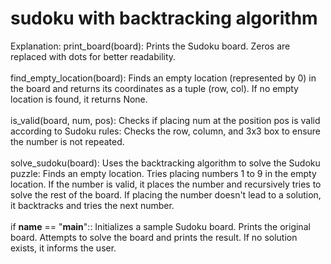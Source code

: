 # sudoku with backtracking algorithm
Explanation:
print_board(board):
Prints the Sudoku board. Zeros are replaced with dots for better readability.
<br> <br> 
find_empty_location(board):
Finds an empty location (represented by 0) in the board and returns its coordinates as a tuple (row, col). If no empty location is found, it returns None.
<br> <br> is_valid(board, num, pos):
Checks if placing num at the position pos is valid according to Sudoku rules:
Checks the row, column, and 3x3 box to ensure the number is not repeated.
<br><br> solve_sudoku(board):
Uses the backtracking algorithm to solve the Sudoku puzzle:
Finds an empty location.
Tries placing numbers 1 to 9 in the empty location.
If the number is valid, it places the number and recursively tries to solve the rest of the board.
If placing the number doesn't lead to a solution, it backtracks and tries the next number.
<br><br> if __name__ == "__main__"::
Initializes a sample Sudoku board.
Prints the original board.
Attempts to solve the board and prints the result. If no solution exists, it informs the user.
